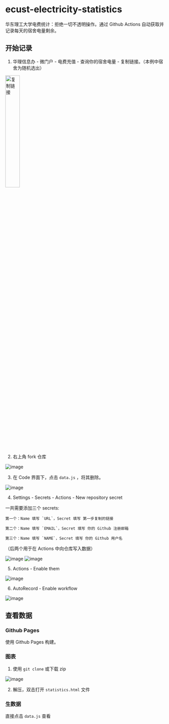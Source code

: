 # ecust-electricity-statistics
华东理工大学电费统计：拒绝一切不透明操作。通过 Github Actions 自动获取并记录每天的宿舍电量剩余。

## 开始记录
1. 华理信息办 - 微门户 - 电费充值 - 查询你的宿舍电量 - 复制链接。（本例中宿舍为随机选出）

<img alt="复制链接" src="https://user-images.githubusercontent.com/88281489/205481212-aaca1699-79ef-4c17-b3e3-a7e477ad55db.png"  width="30%" height="30%"/>

2. 右上角 fork 仓库

![image](https://user-images.githubusercontent.com/88281489/205480982-a221a67c-c789-4298-9a45-34a35c820b71.png)

3. 在 Code 界面下，点击 `data.js` ，将其删除。

![image](https://user-images.githubusercontent.com/88281489/205482133-a769645f-e106-453b-9fb1-09ec95664236.png)

4. Settings - Secrets - Actions - New repository secret 

一共需要添加三个 secrets:

    第一个：Name 填写 `URL`，Secret 填写 第一步复制的链接
  
    第二个：Name 填写 `EMAIL`，Secret 填写 你的 Github 注册邮箱
  
    第三个：Name 填写 `NAME`，Secret 填写 你的 Github 用户名
  
  （后两个用于在 Actions 中向仓库写入数据）

![image](https://user-images.githubusercontent.com/88281489/205481390-292a3fc3-fa69-4c2f-886c-b0bc573f5470.png)
![image](https://user-images.githubusercontent.com/88281489/205481486-3b5cafc9-f00d-4ca3-a0d8-eaedfffff7df.png)

5. Actions - Enable them

![image](https://user-images.githubusercontent.com/88281489/205481911-d611035e-ced1-4711-b3cc-07d9f44f6b86.png)

6. AutoRecord - Enable workflow

![image](https://user-images.githubusercontent.com/88281489/205481894-022e114f-5023-45d5-881d-d5fbc9d4a6ba.png)

## 查看数据
### Github Pages
使用 Github Pages 构建。
### 图表
1. 使用 `git clone` 或下载 zip

![image](https://user-images.githubusercontent.com/88281489/205482225-1ceff436-7444-4a8e-a9f9-6c7845bb5f88.png)

2. 解压，双击打开 `statistics.html` 文件
### 生数据
直接点击 `data.js` 查看